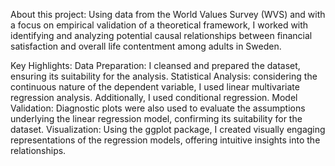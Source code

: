
About this project:
Using data from the World Values Survey (WVS) and with a focus on empirical validation of a theoretical framework, I worked with identifying and analyzing potential causal relationships between financial satisfaction and overall life contentment among adults in Sweden. 

Key Highlights:
Data Preparation: I cleansed and prepared the dataset, ensuring its suitability for the analysis.
Statistical Analysis: considering the continuous nature of the dependent variable, I used linear multivariate regression analysis. Additionally, I used conditional regression. 
Model Validation: Diagnostic plots were also used to evaluate the assumptions underlying the linear regression model, confirming its suitability for the dataset.
Visualization: Using the ggplot package, I created visually engaging representations of the regression models, offering intuitive insights into the relationships.
